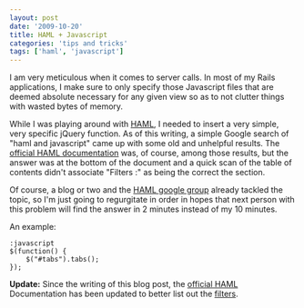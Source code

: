 ```yaml
---
layout: post
date: '2009-10-20'
title: HAML + Javascript
categories: 'tips and tricks'
tags: ['haml', 'javascript']
---
```


I am very meticulous when it comes to server calls. In most of my Rails applications, I make sure to only specify those Javascript files that are deemed absolute necessary for any given view so as to not clutter things with wasted bytes of memory.

While I was playing around with [HAML](http://haml.info/), I needed to insert a very simple, very specific jQuery function. As of this writing, a simple Google search of "haml and javascript" came up with some old and unhelpful results. The [official HAML documentation](http://haml.info/docs/yardoc/file.REFERENCE.html) was, of course, among those results, but the answer was at the bottom of the document and a quick scan of the table of contents didn't associate "Filters :" as being the correct the section.

Of course, a blog or two and the [HAML google group](http://groups.google.com/group/haml/msg/5cfa940aa0333440) already tackled the topic, so I'm just going to regurgitate in order in hopes that next person with this problem will find the answer in 2 minutes instead of my 10 minutes.

An example:

```haml
:javascript
$(function() {
    $("#tabs").tabs();
});
```

**Update:** Since the writing of this blog post, the [official HAML](http://haml.info/docs/yardoc/file.REFERENCE.html) Documentation has been updated to better list out the [filters](http://haml.info/docs/yardoc/file.REFERENCE.html#filters).
